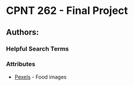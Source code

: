 # CPNT 262 - Final Project

## Authors:

### Helpful Search Terms

### Attributes
- [Pexels](https://www.pexels.com/search/food/) - Food images